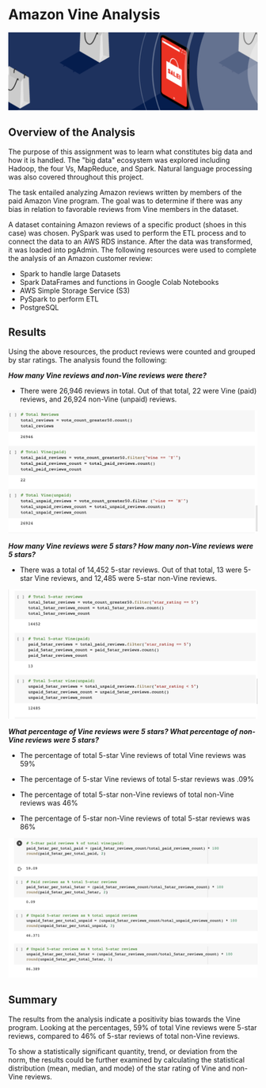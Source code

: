 # Amazon Vine Analysis

![mod16.png](PNGs/mod16.png)


## Overview of the Analysis

The purpose of this assignment was to learn what constitutes big data and how it is handled. The "big data" ecosystem was explored including Hadoop, the four Vs, MapReduce, and Spark. Natural language processing was also covered throughout this project. 

The task entailed analyzing Amazon reviews written by members of the paid Amazon Vine program. The goal was to determine if there was any bias in relation to favorable reviews from Vine members in the dataset.

A dataset containing Amazon reviews of a specific product (shoes in this case) was chosen. PySpark was used to perform the ETL process and to connect the data to an AWS RDS instance. After the data was transformed, it was loaded into pgAdmin. The following resources were used to complete the analysis of an Amazon customer review: 

- Spark to handle large Datasets
- Spark DataFrames and functions in Google Colab Notebooks
- AWS Simple Storage Service (S3)
- PySpark to perform ETL
- PostgreSQL


## Results

Using the above resources, the product reviews were counted and grouped by star ratings. The analysis found the following:


***How many Vine reviews and non-Vine reviews were there?***

- There were 26,946 reviews in total. Out of that total, 22 were Vine (paid) reviews, and 26,924 non-Vine (unpaid) reviews. 

![vine_pu.PNG](PNGs/vine_pu.png)


***How many Vine reviews were 5 stars? How many non-Vine reviews were 5 stars?***

- There was a total of 14,452 5-star reviews. Out of that total, 13 were 5-star Vine reviews, and 12,485 were 5-star non-Vine reviews.


![5-star.PNG](PNGs/5-star.png)


***What percentage of Vine reviews were 5 stars? What percentage of non-Vine reviews were 5 stars?***

- The percentage of total 5-star Vine reviews of total Vine reviews was 59%
- The percentage of 5-star Vine reviews of total 5-star reviews was .09%

- The percentage of total 5-star non-Vine reviews of total non-Vine reviews was 46% 
- The percentage of 5-star non-Vine reviews of total 5-star reviews was 86%


![perc.PNG](PNGs/perc.png)


## Summary

The results from the analysis indicate a positivity bias towards the Vine program. Looking at the percentages, 59% of total Vine reviews were 5-star reviews, compared to 46% of 5-star reviews of total non-Vine reviews. 

To show a statistically significant quantity, trend, or deviation from the norm, the results could be further examined by calculating the statistical distribution (mean, median, and mode) of the star rating of Vine and non-Vine reviews. 
